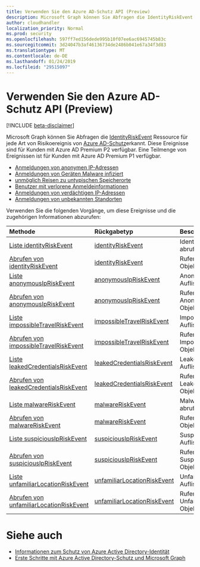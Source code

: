 ```yaml
---
title: Verwenden Sie den Azure AD-Schutz API (Preview)
description: Microsoft Graph können Sie Abfragen die IdentityRiskEvent Ressource für jede Art von Risikoereignis von Azure AD-Schutz erkannt. Diese Ereignisse sind für Kunden mit Azure AD Premium P2 verfügbar. Eine Teilmenge von Ereignissen ist für Kunden mit Azure AD Premium P1 verfügbar.
author: cloudhandler
localization_priority: Normal
ms.prod: security
ms.openlocfilehash: 597ff7ed156dede995b10f07ee6ac6945745b83c
ms.sourcegitcommit: 3d24047b3af46136734de2486b041e67a34f3d83
ms.translationtype: MT
ms.contentlocale: de-DE
ms.lasthandoff: 01/24/2019
ms.locfileid: "29515097"
---
```

# <a name="use-the-azure-ad-identity-protection-api-preview"></a>Verwenden Sie den Azure AD-Schutz API (Preview)

[!INCLUDE [beta-disclaimer](../../includes/beta-disclaimer.md)]

Microsoft Graph können Sie Abfragen die [IdentityRiskEvent](identityriskevent.md) Ressource für jede Art von Risikoereignis von [Azure AD-Schutz](https://docs.microsoft.com/en-us/azure/active-directory/active-directory-identityprotection)erkannt. Diese Ereignisse sind für Kunden mit Azure AD Premium P2 verfügbar. Eine Teilmenge von Ereignissen ist für Kunden mit Azure AD Premium P1 verfügbar.

* [Anmeldungen von anonymen IP-Adressen](anonymousipriskevent.md)
* [Anmeldungen von Geräten Malware infiziert](malwareriskevent.md)
* [unmöglich Reisen zu untypischen Speicherorte](impossibletravelriskevent.md)
* [Benutzer mit verlorene Anmeldeinformationen](leakedcredentialsriskevent.md)
* [Anmeldungen von verdächtigen IP-Adressen](suspiciousipriskevent.md)
* [Anmeldungen von unbekannten Standorten](unfamiliarlocationriskevent.md)

Verwenden Sie die folgenden Vorgänge, um diese Ereignisse und die zugehörigen Informationen abzurufen:

| Methode           | Rückgabetyp    |Beschreibung|
|:---------------|:--------|:----------|
|[Liste identityRiskEvent](../api/identityriskevent-get.md) |[identityRiskEvent](identityriskevent.md)| IdentityRiskEvent-Auflistung abrufen. |
|[Abrufen von identityRiskEvent](../api/identityriskevent-get.md) |[identityRiskEvent](identityriskevent.md)| Rufen Sie IdentityRiskEvent-Objekt. |
|[Liste anonymousIpRiskEvent](../api/anonymousipriskevent-get.md) |[anonymousIpRiskEvent](anonymousipriskevent.md)| AnonymousIpRiskEvent-Auflistung abrufen. |
|[Abrufen von anonymousIpRiskEvent](../api/anonymousipriskevent-get.md) |[anonymousIpRiskEvent](anonymousipriskevent.md)| Rufen Sie AnonymousIpRiskEvent-Objekt. |
|[Liste impossibleTravelRiskEvent](../api/impossibletravelriskevent-get.md) |[impossibleTravelRiskEvent](impossibletravelriskevent.md)| ImpossibleTravelRiskEvent-Auflistung abrufen. |
|[Abrufen von impossibleTravelRiskEvent](../api/impossibletravelriskevent-get.md) |[impossibleTravelRiskEvent](impossibletravelriskevent.md)| Rufen Sie ImpossibleTravelRiskEvent-Objekt. |
|[Liste leakedCredentialsRiskEvent](../api/leakedcredentialsriskevent-get.md) |[leakedCredentialsRiskEvent](leakedcredentialsriskevent.md)| LeakedCredentialsRiskEvent-Auflistung abrufen. |
|[Abrufen von leakedCredentialsRiskEvent](../api/leakedcredentialsriskevent-get.md) |[leakedCredentialsRiskEvent](leakedcredentialsriskevent.md)| Rufen Sie LeakedCredentialsRiskEvent-Objekt. |
|[Liste malwareRiskEvent](../api/malwareriskevent-get.md) |[malwareRiskEvent](malwareriskevent.md)| MalwareRiskEvent-Auflistung abrufen. |
|[Abrufen von malwareRiskEvent](../api/malwareriskevent-get.md) |[malwareRiskEvent](malwareriskevent.md)| Rufen Sie MalwareRiskEvent-Objekt. |
|[Liste suspiciousIpRiskEvent](../api/suspiciousipriskevent-get.md) |[suspiciousIpRiskEvent](suspiciousipriskevent.md)| SuspiciousIpRiskEvent-Auflistung abrufen. |
|[Abrufen von suspiciousIpRiskEvent](../api/suspiciousipriskevent-get.md) |[suspiciousIpRiskEvent](suspiciousipriskevent.md)| Rufen Sie SuspiciousIpRiskEvent-Objekt. |
|[Liste unfamiliarLocationRiskEvent](../api/unfamiliarlocationriskevent-get.md) |[unfamiliarLocationRiskEvent](unfamiliarlocationriskevent.md)| UnfamiliarLocationRiskEvent-Auflistung abrufen. |
|[Abrufen von unfamiliarLocationRiskEvent](../api/unfamiliarlocationriskevent-get.md) |[unfamiliarLocationRiskEvent](unfamiliarlocationriskevent.md)| Rufen Sie UnfamiliarLocationRiskEvent-Objekt. |

# <a name="see-also"></a>Siehe auch

* [Informationen zum Schutz von Azure Active Directory-Identität](https://docs.microsoft.com/en-us/azure/active-directory/active-directory-identityprotection)
* [Erste Schritte mit Azure Active Directory-Schutz und Microsoft Graph](https://docs.microsoft.com/en-us/azure/active-directory/active-directory-identityprotection-graph-getting-started)
<!--
{
  "type": "#page.annotation",
  "suppressions": [
    "Error: /api-reference/beta/resources/identityprotection-root.md:\r\n      Exception processing links.\r\n    System.ArgumentException: Link Definition was null. Link text: !INCLUDE [beta-disclaimer](../../includes/beta-disclaimer.md)\r\n      at ApiDoctor.Validation.DocFile.get_LinkDestinations()\r\n      at ApiDoctor.Validation.DocSet.ValidateLinks(Boolean includeWarnings, String[] relativePathForFiles, IssueLogger issues, Boolean requireFilenameCaseMatch, Boolean printOrphanedFiles)"
  ]
}
-->
